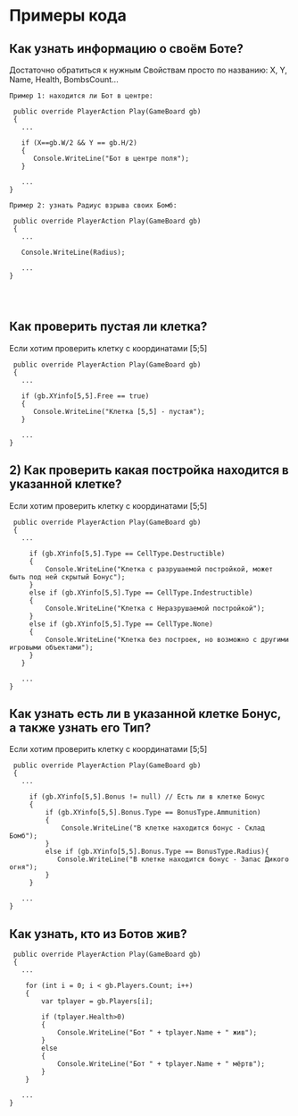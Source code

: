 
# Примеры кода

## Как узнать информацию о своём Боте?

Достаточно обратиться к нужным Свойствам просто по названию:
X, Y, Name, Health, BombsCount...
```
Пример 1: находится ли Бот в центре:

 public override PlayerAction Play(GameBoard gb)
 {
   ...

   if (X==gb.W/2 && Y == gb.H/2)
   {
      Console.WriteLine("Бот в центре поля");
   }
   
   ...
}

Пример 2: узнать Радиус взрыва своих Бомб:

 public override PlayerAction Play(GameBoard gb)
 {
   ...

   Console.WriteLine(Radius);
   
   ...
}




```


## Как проверить пустая ли клетка?
Если хотим проверить клетку с координатами [5;5]
```
 public override PlayerAction Play(GameBoard gb)
 {
   ...

   if (gb.XYinfo[5,5].Free == true)
   {
      Console.WriteLine("Клетка [5,5] - пустая");
   }
   
   ...
}
```


## 2) Как проверить какая постройка находится в указанной клетке?
Если хотим проверить клетку с координатами [5;5]

```
 public override PlayerAction Play(GameBoard gb)
 {
   ...
 
     if (gb.XYinfo[5,5].Type == CellType.Destructible)
     {
         Console.WriteLine("Клетка с разрушаемой постройкой, может быть под ней скрытый Бонус");
     }
     else if (gb.XYinfo[5,5].Type == CellType.Indestructible)
     {
         Console.WriteLine("Клетка с Неразрушаемой постройкой");
     }
     else if (gb.XYinfo[5,5].Type == CellType.None)
     {
         Console.WriteLine("Клетка без построек, но возможно с другими игровыми объектами");
     }
   }  
   
   ...
}
```


## Как узнать есть ли в указанной клетке Бонус, а также узнать его Тип?
Если хотим проверить клетку с координатами [5;5]

```
 public override PlayerAction Play(GameBoard gb)
 {
   ...
 
     if (gb.XYinfo[5,5].Bonus != null) // Есть ли в клетке Бонус
     {
         if (gb.XYinfo[5,5].Bonus.Type == BonusType.Ammunition)
         {
             Console.WriteLine("В клетке находится бонус - Склад Бомб");
         }
         else if (gb.XYinfo[5,5].Bonus.Type == BonusType.Radius){
            Console.WriteLine("В клетке находится бонус - Запас Дикого огня");
         }         
     }  
   
   ...
}
```

## Как узнать, кто из Ботов жив?

```
 public override PlayerAction Play(GameBoard gb)
 {
   ...
 
    for (int i = 0; i < gb.Players.Count; i++)
    {
        var tplayer = gb.Players[i];

        if (tplayer.Health>0)
        {
            Console.WriteLine("Бот " + tplayer.Name + " жив");
        }
        else
        {
            Console.WriteLine("Бот " + tplayer.Name + " мёртв");
        }
    }
   
   ...
}
```

